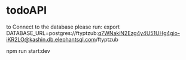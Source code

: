 # todoAPI

to Connect to the database please run:
export DATABASE_URL=postgres://ftyptzub:q7WNakiN2Ezg4y4U51UHg4gio-iKR2LO@kashin.db.elephantsql.com/ftyptzub

npm run start:dev
